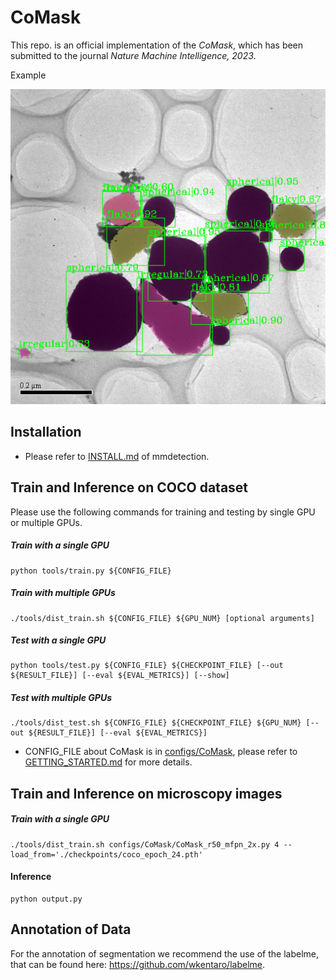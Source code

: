# CoMask
This repo. is an official implementation of the *CoMask*, which  has been submitted to the journal *Nature Machine Intelligence, 2023*.

Example

![quantitative results](output/CoMask/E1.5.png)

## Installation
- Please refer to [INSTALL.md](docs/INSTALL.md) of mmdetection. 

## Train and Inference on COCO dataset
Please use the following commands for training and testing by single GPU or multiple GPUs.


#####  Train with a single GPU
```shell
python tools/train.py ${CONFIG_FILE}
```

#####  Train with multiple GPUs

```shell
./tools/dist_train.sh ${CONFIG_FILE} ${GPU_NUM} [optional arguments]
```
#####  Test with a single GPU

```shell
python tools/test.py ${CONFIG_FILE} ${CHECKPOINT_FILE} [--out ${RESULT_FILE}] [--eval ${EVAL_METRICS}] [--show]
```

#####  Test with multiple GPUs

```shell
./tools/dist_test.sh ${CONFIG_FILE} ${CHECKPOINT_FILE} ${GPU_NUM} [--out ${RESULT_FILE}] [--eval ${EVAL_METRICS}]
```

- CONFIG_FILE about CoMask is in [configs/CoMask](configs/CoMask), please refer to [GETTING_STARTED.md](docs/GETTING_STARTED.md) for more details.

## Train and Inference on microscopy images

#####  Train with a single GPU
```shell
./tools/dist_train.sh configs/CoMask/CoMask_r50_mfpn_2x.py 4 --load_from='./checkpoints/coco_epoch_24.pth'
```

#### Inference
```shell
python output.py
```

## Annotation of Data
For the annotation of segmentation we recommend the use of the labelme, that can be found here: https://github.com/wkentaro/labelme.
